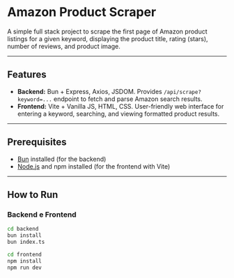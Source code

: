 # Amazon Product Scraper

A simple full stack project to scrape the first page of Amazon product listings for a given keyword, displaying the product title, rating (stars), number of reviews, and product image.

---

## Features

- **Backend:** Bun + Express, Axios, JSDOM. Provides `/api/scrape?keyword=...` endpoint to fetch and parse Amazon search results.
- **Frontend:** Vite + Vanilla JS, HTML, CSS. User-friendly web interface for entering a keyword, searching, and viewing formatted product results.

---

## Prerequisites

- [Bun](https://bun.sh/) installed (for the backend)
- [Node.js](https://nodejs.org/) and npm installed (for the frontend with Vite)

---

## How to Run

### Backend e Frontend

```bash
cd backend
bun install
bun index.ts

cd frontend
npm install
npm run dev